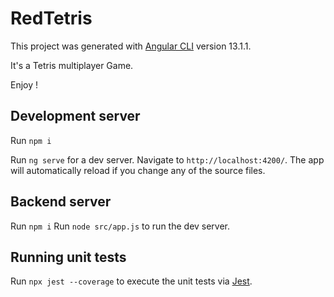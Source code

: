 # RedTetris

This project was generated with [Angular CLI](https://github.com/angular/angular-cli) version 13.1.1.

It's a Tetris multiplayer Game. 

Enjoy ! 

## Development server

Run `npm i`

Run `ng serve` for a dev server. Navigate to `http://localhost:4200/`. The app will automatically reload if you change any of the source files.

## Backend server 
Run `npm i`
Run `node src/app.js` to run the dev server.



## Running unit tests

Run `npx jest --coverage` to execute the unit tests via [Jest](https://jestjs.io/fr/).
